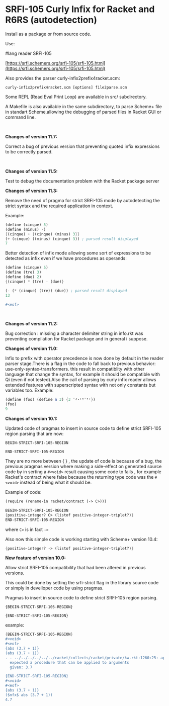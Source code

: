 # SRFI-105 Curly Infix for Racket and R6RS (autodetection)

Install as a package or from source code.
 
Use:

#lang reader SRFI-105


[https://srfi.schemers.org/srfi-105/srfi-105.html](https://srfi.schemers.org/srfi-105/srfi-105.html)


Also provides the parser curly-infix2prefix4racket.scm:


```curly-infix2prefix4racket.scm [options] file2parse.scm```


Some REPL (Read Eval Print Loop) are available in src/ subdirectory.

A Makefile is also available in the same subdirectory, to parse Scheme+ file in standart Scheme,allowing the debugging of parsed files in Racket GUI or command line.

<br>

**Changes of version 11.7:**

Correct a bug of previous version that preventing quoted infix expressions to be correctly parsed. 


<br>

**Changes of version 11.5:**

Test to debug the documentation problem with the Racket package server




**Changes of version 11.3:**

Remove the need of pragma for strict SRFI-105 mode by autodetecting the strict syntax and the required application in context.

Example:
```scheme
(define (cinque) 5)
(define (minus) -)
{(cinque) + {(cinque) (minus) 3}}
(+ (cinque) ((minus) (cinque) 3)) ; parsed result displayed
7
```


Better detection of infix mode allowing some sort of expressions to be detected as infix even if we have procedures as operands:

```scheme
(define (cinque) 5)
(define (tre) 3)
(define (due) 2)
{(cinque) * (tre) - (due)}

(- (* (cinque) (tre)) (due)) ; parsed result displayed
13

#<eof>
```


<br>

**Changes of version 11.2:**

Bug correction : missing a character delimiter string in info.rkt was preventing compilation for Racket package and in general i suppose.

**Changes of version 11.0:**

Infix to prefix with operator precedence is now done by default in the reader parser stage.There is a flag in the code to fall back to previous behavior: use-only-syntax-transformers. this result in compatiblity with other language that change the syntax, for example it should be compatible with Qi (even if not tested).Also the call of parsing by curly infix reader allows extended features with superscripted syntax with not only constants but variables too.
Example:
```scheme
(define (foo) (define n 3) {3 ⁻²·⁽ⁿ⁻⁴⁾})
(foo)
9
```





**Changes of version 10.1:**

Updated code of pragmas to insert in source code to define strict SRFI-105 region parsing that are now:

```BEGIN-STRICT-SRFI-105-REGION```

```END-STRICT-SRFI-105-REGION```

They are no more between {  } , the update of code is because of a bug, the previous pragmas version where making a side-effect on generated source code by in serting a ```#<void>``` result causing some code to fails , for example Racket's contract where false because the returning type code was the ```#<void>``` instead of being what it should be.

Example of code:

```scheme
(require (rename-in racket/contract (-> C>)))

BEGIN-STRICT-SRFI-105-REGION
{positive-integer? C> (listof positive-integer-triplet?)}
END-STRICT-SRFI-105-REGION
```

where ```C>``` is in fact ```->```

Also now this simple code is working starting with Scheme+ version 10.4:

```scheme
{positive-integer? -> (listof positive-integer-triplet?)}
```



**New feature of version 10.0:**

Allow strict SRFI-105 compatibility that had been altered in previous versions.

This could be done by setting the srfi-strict flag in the library source code or simply in develloper code by using pragmas.

Pragmas to insert in source code to define strict SRFI-105 region parsing.

```{BEGIN-STRICT-SRFI-105-REGION}```

```{END-STRICT-SRFI-105-REGION}```

example:

```scheme
{BEGIN-STRICT-SRFI-105-REGION}
#<void>
#<eof>
{abs (3.7 + 1)}
(abs (3.7 + 1))
. . ../../../../../../racket/collects/racket/private/kw.rkt:1260:25: application: not a procedure;
  expected a procedure that can be applied to arguments
  given: 3.7

{END-STRICT-SRFI-105-REGION}
#<void>
#<eof>
{abs (3.7 + 1)}
($nfx$ abs (3.7 + 1))
4.7
```


